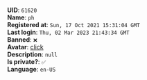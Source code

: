 **UID**: `61620`  
**Name**: `ph`  
**Registered at**: `Sun, 17 Oct 2021 15:31:04 GMT`  
**Last login**: `Thu, 02 Mar 2023 21:43:34 GMT`  
**Banned**: `❌`  
**Avatar**: [click](/avatars/3c8a425c-1286-418d-8e5f-8b78038bd5e0.jpg)  
**Description**: ```null```  
**Is private?**: `✅`  
**Language**: `en-US`